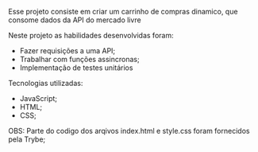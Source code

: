 Esse projeto consiste em criar um carrinho de compras dinamico, que consome dados da API do mercado livre 

Neste projeto as habilidades desenvolvidas foram:

- Fazer requisições a uma API;
- Trabalhar com funções assincronas;
- Implementação de testes unitários

Tecnologias utilizadas:

- JavaScript;
- HTML;
- CSS;

OBS: Parte do codigo dos arqivos index.html e style.css foram fornecidos pela Trybe;